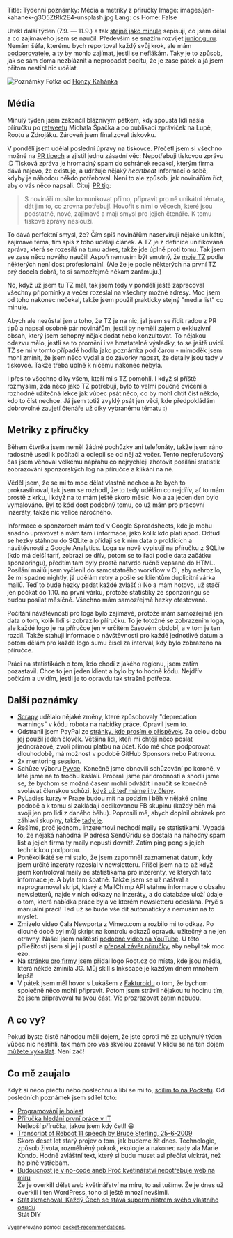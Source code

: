 Title: Týdenní poznámky: Média a metriky z příručky
Image: images/jan-kahanek-g3O5ZtRk2E4-unsplash.jpg
Lang: cs
Home: False


Utekl další týden (7.9. — 11.9.) a tak [stejně jako minule]({filename}/2020-09-04_tydenni-poznamky-uverejneni-prirucky.md) sepisuji, co jsem dělal a co zajímavého jsem se naučil. Především se snažím rozvíjet [junior.guru](https://junior.guru/). Nemám šéfa, kterému bych reportoval každý svůj krok, ale mám [podporovatele](https://junior.guru/donate/), a ty by mohlo zajímat, jestli se neflákám. Taky je to způsob, jak se sám doma nezbláznit a nepropadat pocitu, že je zase pátek a já jsem přitom nestihl nic udělat.

![Poznámky]({static}/images/jan-kahanek-g3O5ZtRk2E4-unsplash.jpg)
Fotka od [Honzy Kahánka](https://unsplash.com/@honza_kahanek)


## Média

Minulý týden jsem zakončil bláznivým pátkem, kdy spousta lidí našla příručku po [retweetu](https://twitter.com/spazef0rze/status/1301773489041371136) Michala Špačka a po publikaci zpráviček na Lupě, Rootu a Zdrojáku. Zároveň jsem finalizoval tiskovku.

V pondělí jsem udělal poslední úpravy na tiskovce. Přečetl jsem si všechno možné na [PR tipech](https://prtipy.cz/) a zjistil jednu zásadní věc: Nepotřebuji tiskovou zprávu :D Tisková zpráva je hromadný spam do schránek redakcí, kterým firma dává najevo, že existuje, a udržuje nějaký _heartbeat_ informací o sobě, kdyby je náhodou někdo potřeboval. Není to ale způsob, jak novinářům říct, aby o vás něco napsali. Cituji [PR tip](https://prtipy.cz/2018/06/30/posilame-tiskove-zpravy-a-nemame-z-nich-vystupy-jak-je-to-mozne-a-co-s-tim-075/):

> S novináři musíte komunikovat přímo, připravit pro ně unikátní témata, dát jim to, co zrovna potřebují. Hovořit s nimi o věcech, které jsou podstatné, nové, zajímavé a mají smysl pro jejich čtenáře. K tomu tiskové zprávy neslouží.

To dává perfektní smysl, že? Čím spíš novinářům naservíruji nějaké unikátní, zajímavé téma, tím spíš z toho udělají článek. A TZ je z definice unifikovaná zpráva, která se rozesílá na tunu adres, takže jde úplně proti tomu. Tak jsem se zase něco nového naučil! Aspoň nemusím být smutný, že [moje TZ](https://junior.guru/press/handbook/) podle některých není dost profesionální. (Ale že je podle některých na první TZ prý docela dobrá, to si samozřejmě někam zarámuju.)

No, když už jsem tu TZ měl, tak jsem tedy v pondělí ještě zapracoval všechny připomínky a večer rozeslal na všechny možné adresy. Moc jsem od toho nakonec nečekal, takže jsem použil prakticky stejný "media list" co minule.

Abych ale nezůstal jen u toho, že TZ je na nic, jal jsem se řídit radou z PR tipů a napsal osobně pár novinářům, jestli by neměli zájem o exkluzivní obsah, který jsem schopný nějak dodat nebo konzultovat. To nějakou odezvu mělo, jestli se to promění i ve hmatatelné výsledky, to se ještě uvidí. TZ se mi v tomto případě hodila jako poznámka pod čarou - mimoděk jsem mohl zmínit, že jsem něco vydal a do závorky napsat, že detaily jsou tady v tiskovce. Takže třeba úplně k ničemu nakonec nebyla.

I přes to všechno díky všem, kteří mi s TZ pomohli. I když si příště rozmyslím, zda něco jako TZ potřebuji, bylo to velmi poučné cvičení a rozhodně užitečná lekce jak vůbec psát něco, co by mohl chtít číst někdo, kdo to číst nechce. Já jsem totiž zvyklý psát jen věci, kde předpokládám dobrovolné zaujetí čtenáře už díky vybranému tématu :)

## Metriky z příručky

Během čtvrtka jsem neměl žádné pochůzky ani telefonáty, takže jsem ráno radostně usedl k počítači a odlepil se od něj až večer. Tento nepřerušovaný čas jsem věnoval velkému nápřahu co nejrychleji zhotovit posílání statistik zobrazování sponzorských log na příručce a klikání na ně.

Věděl jsem, že se mi to moc dělat vlastně nechce a že bych to prokrastinoval, tak jsem se rozhodl, že to tedy udělám co nejdřív, ať to mám prostě z krku, i když na to mám ještě skoro měsíc. No a za jeden den bylo vymalováno. Byl to kód dost podobný tomu, co už mám pro pracovní inzeráty, takže nic velice náročného.

Informace o sponzorech mám teď v Google Spreadsheets, kde je mohu snadno upravovat a mám tam i informace, jako kolik kdo platí apod. Odtud se hezky stáhnou do SQLite a přidají se k nim data o proklicích a návštěvnosti z Google Analytics. Loga se nově vypisují na příručku z SQLite (kdo má delší tarif, zobrazí se dřív, potom se to řadí podle data začátku sponzoringu), předtím tam byly prostě natvrdo ručně vepsané do HTML. Posílání mailů jsem vyčlenil do samostatného workflow v CI, aby nehrozilo, že mi spadne nightly, já udělám retry a pošle se klientům duplicitní várka mailů. Teď to bude hezky padat každé zvlášť :) No a mám hotovo, už stačí jen počkat do 1.10. na první várku, protože statistiky ze sponzoringu se budou posílat měsíčně. Všechno mám samozřejmě hezky otestované.

Počítání návštěvnosti pro loga bylo zajímavé, protože mám samozřejmě jen data o tom, kolik lidí si zobrazilo příručku. To je totožné se zobrazením loga, ale každé logo je na příručce jen v určitém časovém období, a v tom je ten rozdíl. Takže stahuji informace o návštěvnosti pro každé jednotlivé datum a potom dělám pro každé logo sumu čísel za interval, kdy bylo zobrazeno na příručce.

Práci na statistikách o tom, kdo chodí z jakého regionu, jsem zatím pozastavil. Chce to jen jeden klient a bylo by to hodně kódu. Nejdřív počkám a uvidím, jestli je to opravdu tak strašně potřeba.

## Další poznámky

- [Scrapy](https://scrapy.org/) udělalo nějaké změny, které způsobovaly "deprecation warnings" v kódu robota na nabídky práce. Opravil jsem to.
- Odstranil jsem PayPal ze [stránky, kde prosím o příspěvek](https://junior.guru/donate/). Za celou dobu jej použil jeden člověk. Většina lidí, kteří mi chtějí něco poslat jednorázově, zvolí přímou platbu na účet. Kdo mě chce podporovat dlouhodobě, má možnost v podobě GitHub Sponsors nebo Patreonu.
- 2x mentoring session.
- Schůze výboru [Pyvce](https://pyvec.org/). Konečně jsme obnovili schůzování po koroně, v létě jsme na to trochu kašlali. Probrali jsme pár drobností a shodli jsme se, že bychom se možná časem mohli odvážit i naučit se konečně svolávat členskou schůzi, [když už teď máme i ty členy](https://docs.pyvec.org/operations/runbooks.html#jak-clenstvi).
- PyLadies kurzy v Praze budou mít na podzim i běh v nějaké online podobě a k tomu si zakládají dedikovanou FB skupinu (každý běh má svoji jen pro lidi z daného běhu). Poprosili mě, abych doplnil obrázek pro záhlaví skupiny, takže [tady je](https://github.com/pyvec/resources/blob/master/Design/Facebook%20Group%20Headers/pyladies-praha-online.png).
- Řešíme, proč jednomu inzerentovi nechodí maily se statistikami. Vypadá to, že nějaká náhodná IP adresa SendGridu se dostala na náhodný spam list a jejich firma ty maily nepustí dovnitř. Zatím ping pong s jejich technickou podporou.
- Poněkolikáté se mi stalo, že jsem zapomněl zaznamenat datum, kdy jsem určité inzeráty rozeslal v newsletteru. Přišel jsem na to až když jsem kontroloval maily se statistikama pro inzerenty, ve kterých tato informace je. A byla tam špatně. Takže jsem se už naštval a naprogramoval skript, který z MailChimp API stáhne informace o obsahu newsletterů, najde v nich odkazy na inzeráty, a do databáze uloží údaje o tom, která nabídka práce byla ve kterém newsletteru odeslána. Pryč s manuální prací! Teď už se bude vše dít automaticky a nemusím na to myslet.
- Zmizelo video Cala Newporta z Vimeo.com a rozbilo mi to odkaz. Po dlouhé době byl můj skript na kontrolu odkazů opravdu užitečný a ne jen otravný. Našel jsem naštěstí [podobné video na YouTube](https://www.youtube.com/watch?v=LUQjAAwsKR8). U této příležitosti jsem si jej i pustil a [přepsal závěr příručky](https://github.com/honzajavorek/junior.guru/commit/c4eee432dae8f8098e7e086706329b1813a6e25b), aby nebyl tak moc ezo.
- Na [stránku pro firmy](https://junior.guru/hire-juniors/) jsem přidal logo Root.cz do místa, kde jsou média, která někde zmínila JG. Můj skill s Inkscape je každým dnem mnohem lepší!
- V pátek jsem měl hovor s Lukášem z [Fakturoidu](https://www.fakturoid.cz/) o tom, že bychom společně něco mohli připravit. Potom jsem strávil nějakou tu hodinu tím, že jsem připravoval tu svou část. Víc prozrazovat zatím nebudu.


## A co vy?

Pokud byste čistě náhodou měli dojem, že jste oproti mě za uplynulý týden vůbec nic nestihli, tak mám pro vás skvělou zprávu! V klidu se na ten dojem [můžete vykašlat]({filename}/2020-06-04_neni-to-zavod.md). Není zač!


## Co mě zaujalo

Když si něco přečtu nebo poslechnu a líbí se mi to, [sdílím to na Pocketu](https://getpocket.com/@honzajavorek). Od posledních poznámek jsem sdílel toto:

- [Programování je bolest](http://borisovo.cz/programming-sucks-cz.html)
- [Příručka hledání první práce v IT](https://junior.guru/candidate-handbook/)<br>Nejlepší příručka, jakou jsem kdy četl! 😀
- [Transcript of Reboot 11 speech by Bruce Sterling, 25-6-2009](https://www.wired.com/2011/02/transcript-of-reboot-11-speech-by-bruce-sterling-25-6-2009/)<br>Skoro deset let starý projev o tom, jak budeme žít dnes. Technologie, způsob života, rozmělněný pokrok, ekologie a nakonec rady ala Marie Kondo. Hodně zvláštní text, který si budu muset asi přečíst víckrát, než ho plně vstřebám.
- [Budoucnost je v no-code aneb Proč květinářství nepotřebuje web na míru](https://frontend.garden/budoucnost-je-v-no-code-aneb-proc-kvetinarstvi-nepotrebuje-web-na-miru/)<br>Že je overkill dělat web květinářství na míru, to asi tušíme. Že je dnes už overkill i ten WordPress, toho si ještě mnozí nevšimli.
- [Stát zkrachoval. Každý Čech se stává superministrem svého vlastního osudu](https://nazory.aktualne.cz/stat-zkrachoval-kazdy-cech-se-stava-superministrem-sveho-vla/r~02071908f38711ea80e60cc47ab5f122/)<br>Stát DIY

<small>Vygenerováno pomocí <a href="https://pypi.org/project/pocket-recommendations/">pocket-recommendations</a>.</small>
